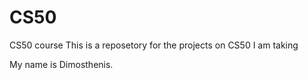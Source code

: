 # CS50
CS50 course 
This is a reposetory for the projects on CS50 I am taking

My name is Dimosthenis.
